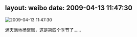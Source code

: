 layout: weibo
date: 2009-04-13 11:47:30
---
<meta name="referrer" content="no-referrer" />

<img src="/images/renren.ico" style="float: left;"/>2009-04-13 11:47:30

满天满地杨絮飘，这是第四个季节了……

